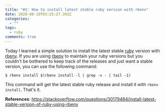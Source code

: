 ```yaml
---
title: "#2: How to install latest stable ruby version with rbenv"
date: 2020-08-18T03:25:27.391Z
categories:
  - ""
tags:
  - ruby
comments: true
---
```

Today I learned a simple solution to install the latest stable [ruby][2] version with [rbenv][1]. If you are using [rbenv][1] to maintain your ruby versions but you couldn't be bothered to keep track of the releases and just want a stable version, you can use the following command:

````
$ rbenv install $(rbenv install -l | grep -v - | tail -1)
````

This command will get the latest stable ruby release and install it with `rbenv install`. That's it.

**References**: https://stackoverflow.com/questions/30179484/install-latest-stable-version-of-ruby-using-rbenv

[1]: https://github.com/rbenv/rbenv
[2]: https://ruby-doc.org/